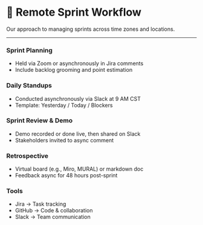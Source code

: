 # 🔄 Remote Sprint Workflow

Our approach to managing sprints across time zones and locations.

---

### Sprint Planning
- Held via Zoom or asynchronously in Jira comments
- Include backlog grooming and point estimation

### Daily Standups
- Conducted asynchronously via Slack at 9 AM CST
- Template: Yesterday / Today / Blockers

### Sprint Review & Demo
- Demo recorded or done live, then shared on Slack
- Stakeholders invited to async comment

### Retrospective
- Virtual board (e.g., Miro, MURAL) or markdown doc
- Feedback async for 48 hours post-sprint

### Tools
- Jira → Task tracking
- GitHub → Code & collaboration
- Slack → Team communication
